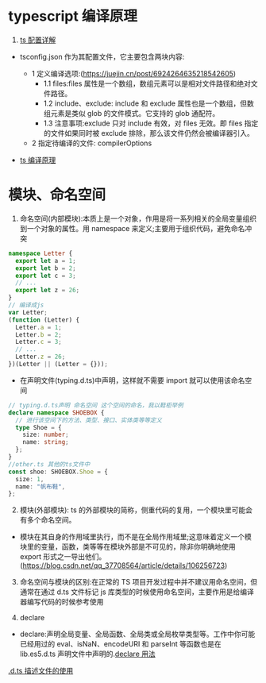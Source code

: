 <!--
 * @Author: TerryMin
 * @Date: 2022-12-26 13:58:25
 * @LastEditors: TerryMin
 * @LastEditTime: 2025-03-22 20:45:08
 * @Description: ts文件动态编译: tsc index.ts --watch
-->

# typescript 编译原理

1. [ts 配置详解](https://juejin.cn/post/6844904093568221191)

- tsconfig.json 作为其配置文件，它主要包含两块内容:

  - 1 定义编译选项:(https://juejin.cn/post/6924264635218542605)
    - 1.1 files:files 属性是一个数组，数组元素可以是相对文件路径和绝对文件路径。
    - 1.2 include、exclude: include 和 exclude 属性也是一个数组，但数组元素是类似 glob 的文件模式。它支持的 glob 通配符。
    - 1.3 注意事项:exclude 只对 include 有效，对 files 无效。即 files 指定的文件如果同时被 exclude 排除，那么该文件仍然会被编译器引入。
  - 2 指定待编译的文件: compilerOptions

- [ts 编译原理](https://juejin.cn/post/7009661133686734861)

# 模块、命名空间

1. 命名空间(内部模块):本质上是一个对象，作用是将一系列相关的全局变量组织到一个对象的属性。用 namespace 来定义;主要用于组织代码，避免命名冲突

```ts
namespace Letter {
  export let a = 1;
  export let b = 2;
  export let c = 3;
  // ...
  export let z = 26;
}
// 编译成js
var Letter;
(function (Letter) {
  Letter.a = 1;
  Letter.b = 2;
  Letter.c = 3;
  // ...
  Letter.z = 26;
})(Letter || (Letter = {}));
```

- 在声明文件(typing.d.ts)中声明，这样就不需要 import 就可以使用该命名空间

```ts
// typing.d.ts声明 命名空间 这个空间的命名，我以鞋柜举例
declare namespace SHOEBOX {
  // 进行该空间下的方法、类型、接口、实体类等等定义
  type Shoe = {
    size: number;
    name: string;
  };
}
//other.ts 其他的ts文件中
const shoe: SHOEBOX.Shoe = {
  size: 1,
  name: "帆布鞋",
};
```

2. 模块(外部模块): ts 的外部模块的简称，侧重代码的复用，一个模块里可能会有多个命名空间。

- 模块在其自身的作用域里执行，而不是在全局作用域里;这意味着定义一个模块里的变量，函数，类等等在模块外部是不可见的，除非你明确地使用 export 形式之一导出他们。(https://blog.csdn.net/qq_37708564/article/details/106256723)

3. 命名空间与模块的区别:在正常的 TS 项目开发过程中并不建议用命名空间，但通常在通过 d.ts 文件标记 js 库类型的时候使用命名空间，主要作用是给编译器编写代码的时候参考使用

4. declare

- declare:声明全局变量、全局函数、全局类或全局枚举类型等。工作中你可能已经用过的 eval、isNaN、encodeURI 和 parseInt 等函数也是在 lib.es5.d.ts 声明文件中声明的.[declare 用法](https://juejin.cn/post/7105644010668032030)

[.d.ts 描述文件的使用](https://blog.csdn.net/zy21131437/article/details/121946978)
